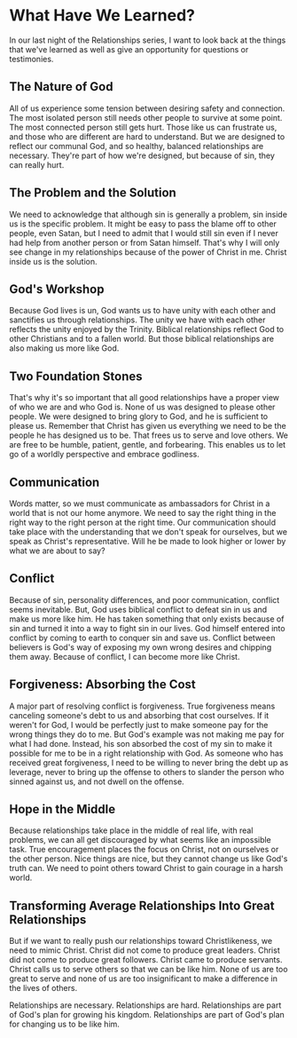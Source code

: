 # What Have We Learned?

In our last night of the Relationships series, I want to look back at the things that we've learned as well as give an opportunity for questions or testimonies.

## The Nature of God

All of us experience some tension between desiring safety and connection. The most isolated person still needs other people to survive at some point. The most connected person still gets hurt. Those like us can frustrate us, and those who are different are hard to understand. But we are designed to reflect our communal God, and so healthy, balanced relationships are necessary. They're part of how we're designed, but because of sin, they can really hurt.

## The Problem and the Solution

We need to acknowledge that although sin is generally a problem, sin inside us is the specific problem. It might be easy to pass the blame off to other people, even Satan, but I need to admit that I would still sin even if I never had help from another person or from Satan himself. That's why I will only see change in my relationships because of the power of Christ in me. Christ inside us is the solution.

## God's Workshop

Because God lives is un, God wants us to have unity with each other and sanctifies us through relationships. The unity we have with each other reflects the unity enjoyed by the Trinity. Biblical relationships reflect God to other Christians and to a fallen world. But those biblical relationships are also making us more like God.

## Two Foundation Stones

That's why it's so important that all good relationships have a proper view of who we are and who God is. None of us was designed to please other people. We were designed to bring glory to God, and he is sufficient to please us. Remember that Christ has given us everything we need to be the people he has designed us to be. That frees us to serve and love others. We are free to be humble, patient, gentle, and forbearing. This enables us to let go of a worldly perspective and embrace godliness.

## Communication

Words matter, so we must communicate as ambassadors for Christ in a world that is not our home anymore. We need to say the right thing in the right way to the right person at the right time. Our communication should take place with the understanding that we don't speak for ourselves, but we speak as Christ's representative. Will he be made to look higher or lower by what we are about to say?

## Conflict

Because of sin, personality differences, and poor communication, conflict seems inevitable. But, God uses biblical conflict to defeat sin in us and make us more like him. He has taken something that only exists because of sin and turned it into a way to fight sin in our lives. God himself entered into conflict by coming to earth to conquer sin and save us. Conflict between believers is God's way of exposing my own wrong desires and chipping them away. Because of conflict, I can become more like Christ.

## Forgiveness: Absorbing the Cost

A major part of resolving conflict is forgiveness. True forgiveness means canceling someone's debt to us and absorbing that cost ourselves. If it weren't for God, I would be perfectly just to make someone pay for the wrong things they do to me. But God's example was not making me pay for what I had done. Instead, his son absorbed the cost of my sin to make it possible for me to be in a right relationship with God. As someone who has received great forgiveness, I need to be willing to never bring the debt up as leverage, never to bring up the offense to others to slander the person who sinned against us, and not dwell on the offense.

## Hope in the Middle

Because relationships take place in the middle of real life, with real problems, we can all get discouraged by what seems like an impossible task. True encouragement places the focus on Christ, not on ourselves or the other person. Nice things are nice, but they cannot change us like God's truth can. We need to point others toward Christ to gain courage in a harsh world.

## Transforming Average Relationships Into Great Relationships

But if we want to really push our relationships toward Christlikeness, we need to mimic Christ. Christ did not come to produce great leaders. Christ did not come to produce great followers. Christ came to produce servants. Christ calls us to serve others so that we can be like him. None of us are too great to serve and none of us are too insignificant to make a difference in the lives of others.

Relationships are necessary. Relationships are hard. Relationships are part of God's plan for growing his kingdom. Relationships are part of God's plan for changing us to be like him.
